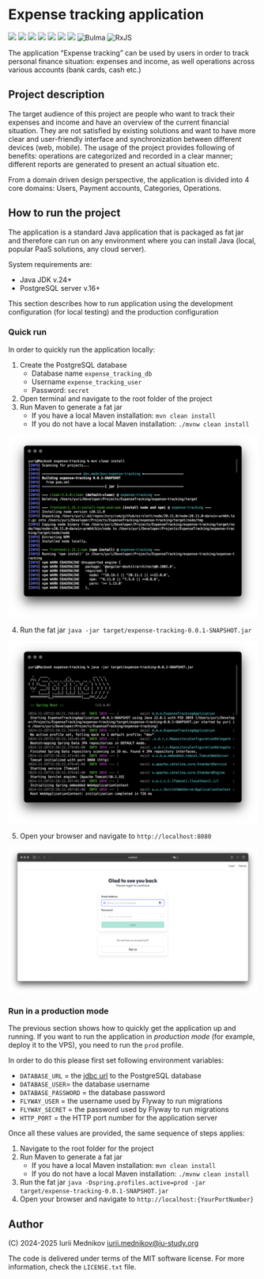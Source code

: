 # Expense tracking application

![](https://img.shields.io/badge/Java-ED8B00?style=for-the-badge&logo=openjdk&logoColor=white)
![](https://img.shields.io/badge/Spring-6DB33F?style=for-the-badge&logo=spring&logoColor=white)
![](https://img.shields.io/badge/Spring_Boot-6DB33F?style=for-the-badge&logo=spring-boot&logoColor=white)
![](https://img.shields.io/badge/Hibernate-59666C?style=for-the-badge&logo=Hibernate&logoColor=white)
![](https://img.shields.io/badge/PostgreSQL-316192?style=for-the-badge&logo=postgresql&logoColor=white)
![](https://img.shields.io/badge/TypeScript-007ACC?style=for-the-badge&logo=typescript&logoColor=white)
![](https://img.shields.io/badge/Angular-DD0031?style=for-the-badge&logo=angular&logoColor=white)
![Bulma](https://img.shields.io/badge/bulma-00D0B1?style=for-the-badge&logo=bulma&logoColor=white)
![RxJS](https://img.shields.io/badge/rxjs-%23B7178C.svg?style=for-the-badge&logo=reactivex&logoColor=white)

The application “Expense tracking” can be used by users in order to track personal finance situation: expenses and income, as well operations across various accounts (bank cards, cash etc.)

## Project description

The target audience of this project are people who want to track their expenses and income and have an overview of the current financial situation. They are not satisfied by existing solutions and want to have more clear and user-friendly interface and synchronization between different devices (web, mobile). The usage of the project provides following of benefits: operations are categorized and recorded in a clear manner; different reports are generated to present an actual situation etc.

From a domain driven design perspective, the application is divided into 4 core domains: Users, Payment accounts, Categories, Operations.

## How to run the project

The application is a standard Java application that is packaged as fat jar and therefore can run on any environment where you can install Java (local, popular PaaS solutions, any cloud server).

System requirements are:

- Java JDK v.24+
- PostgreSQL server v.16+

This section describes how to run application using the development configuration (for local testing) and the production configuration

### Quick run

In order to quickly run the application locally:

1. Create the PostgreSQL database
    - Database name ```expense_tracking_db```
    - Username ```expense_tracking_user```
    - Password: ```secret```
2. Open terminal and navigate to the root folder of the project
3. Run Maven to generate a fat jar
    - If you have a local Maven installation: ```mvn clean install```
    - If you do not have a local Maven installation: ```./mvnw clean install```

![](docs_phase3/images/installation-1.png)

4. Run the fat jar ```java -jar target/expense-tracking-0.0.1-SNAPSHOT.jar```

![](docs_phase3/images/installation-2.png)

5. Open your browser and navigate to ```http://localhost:8080```

![](docs_phase3/images/installation-3.png)

### Run in a production mode

The previous section shows how to quickly get the application up and running. If you want to run the application in _production mode_ (for example, deploy it to the VPS), you need to run the ```prod``` profile.

In order to do this please first set following environment variables:

- ```DATABASE_URL``` = the [jdbc url](https://docs.oracle.com/javase/tutorial/jdbc/basics/connecting.html) to the PostgreSQL database
- ```DATABASE_USER```= the database username 
- ```DATABASE_PASSWORD``` = the database password 
- ```FLYWAY_USER``` = the username used by Flyway to run migrations
- ```FLYWAY_SECRET``` = the password used by Flyway to run migrations
- ```HTTP_PORT``` = the HTTP port number for the application server

Once all these values are provided, the same sequence of steps applies:

1. Navigate to the root folder for the project
2. Run Maven to generate a fat jar
   - If you have a local Maven installation: ```mvn clean install```
   - If you do not have a local Maven installation: ```./mvnw clean install```
3. Run the fat jar ```java -Dspring.profiles.active=prod -jar target/expense-tracking-0.0.1-SNAPSHOT.jar```
4. Open your browser and navigate to ```http://localhost:{YourPortNumber}```

## Author

(C) 2024-2025 Iurii Mednikov <iurii.mednikov@iu-study.org>

The code is delivered under terms of the MIT software license. For more information, check the ```LICENSE.txt``` file.